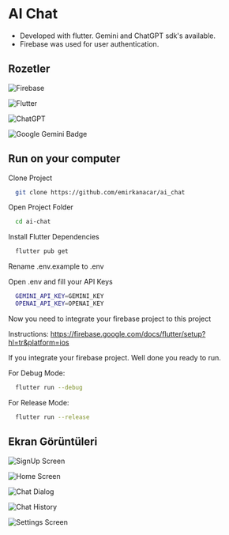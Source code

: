 
# AI Chat

- Developed with flutter. Gemini and ChatGPT sdk's available.
- Firebase was used for user authentication.


## Rozetler

![Firebase](https://img.shields.io/badge/firebase-a08021?style=for-the-badge&logo=firebase&logoColor=ffcd34)

![Flutter](https://img.shields.io/badge/Flutter-%2302569B.svg?style=for-the-badge&logo=Flutter&logoColor=white)

![ChatGPT](https://img.shields.io/badge/chatGPT-74aa9c?style=for-the-badge&logo=openai&logoColor=white)

![Google Gemini Badge](https://img.shields.io/badge/Google%20Gemini-8E75B2?style=for-the-badge&logo=openai&logoColor=white)

## Run on your computer

Clone Project

```bash
  git clone https://github.com/emirkanacar/ai_chat
```

Open Project Folder

```bash
  cd ai-chat
```

Install Flutter Dependencies

```bash
  flutter pub get
```

Rename .env.example to .env

Open .env and fill your API Keys

```bash
  GEMINI_API_KEY=GEMINI_KEY
  OPENAI_API_KEY=OPENAI_KEY
```

Now you need to integrate your firebase project to this project

Instructions: https://firebase.google.com/docs/flutter/setup?hl=tr&platform=ios

If you integrate your firebase project. Well done you ready to run.

For Debug Mode:

```bash
  flutter run --debug
```

For Release Mode:

```bash
  flutter run --release
```

## Ekran Görüntüleri

![SignUp Screen](https://i.ibb.co/j8f8LMV/signup-screen.png)

![Home Screen](https://i.ibb.co/9HynyGQ/homepage.png)

![Chat Dialog](https://i.ibb.co/4Rd9R7T/chat-dialog.png)

![Chat History](https://i.ibb.co/qW1wqZ8/chatspage.png)

![Settings Screen](https://i.ibb.co/TYxGZyK/settings.png)

  